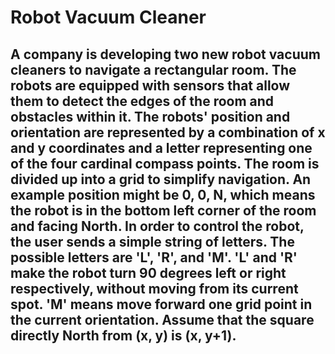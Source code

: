 # Robot Vacuum Cleaner
## A company is developing two new robot vacuum cleaners to navigate a rectangular room. The robots are equipped with sensors that allow them to detect the edges of the room and obstacles within it. The robots' position and orientation are represented by a combination of x and y coordinates and a letter representing one of the four cardinal compass points. The room is divided up into a grid to simplify navigation. An example position might be 0, 0, N, which means the robot is in the bottom left corner of the room and facing North. In order to control the robot, the user sends a simple string of letters. The possible letters are 'L', 'R', and 'M'. 'L' and 'R' make the robot turn 90 degrees left or right respectively, without moving from its current spot. 'M' means move forward one grid point in the current orientation. Assume that the square directly North from (x, y) is (x, y+1).
